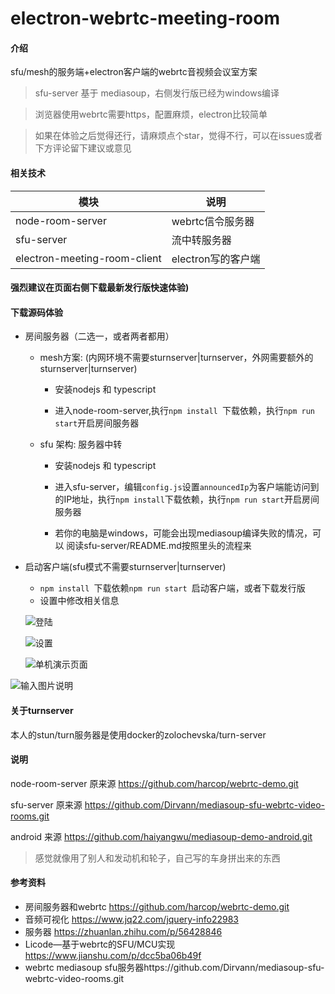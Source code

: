# electron-webrtc-meeting-room

#### 介绍

sfu/mesh的服务端+electron客户端的webrtc音视频会议室方案

> sfu-server 基于 mediasoup，右侧发行版已经为windows编译

> 浏览器使用webrtc需要https，配置麻烦，electron比较简单

> 如果在体验之后觉得还行，请麻烦点个star，觉得不行，可以在issues或者下方评论留下建议或意见


#### 相关技术

| 模块                         |                      说明  |
|------------------------------|---------------------------|
| node-room-server             | webrtc信令服务器           |
| sfu-server                   | 流中转服务器               |
| electron-meeting-room-client | electron写的客户端         |


 
#### 强烈建议在页面右侧下载最新发行版快速体验)

#### 下载源码体验
   
 - 房间服务器（二选一，或者两者都用）
 
     - mesh方案: (内网环境不需要sturnserver|turnserver，外网需要额外的sturnserver|turnserver)
     
       - 安装nodejs 和 typescript
       
       - 进入node-room-server,执行`npm install `下载依赖，执行`npm run start`开启房间服务器
       
     - sfu 架构: 服务器中转 
     
       - 安装nodejs 和 typescript
       
       - 进入sfu-server，编辑`config.js`设置`announcedIp`为客户端能访问到的IP地址，执行`npm install`下载依赖，执行`npm run start`开启房间服务器
       
       - 若你的电脑是windows，可能会出现mediasoup编译失败的情况，可以 阅读sfu-server/README.md按照里头的流程来
     
 - 启动客户端(sfu模式不需要sturnserver|turnserver)
 
   - `npm install `下载依赖`npm run start `启动客户端，或者下载发行版
   - 设置中修改相关信息

   ![登陆](https://images.gitee.com/uploads/images/2021/0403/182506_85891f2e_1927643.png "client01.png")

   ![设置](https://images.gitee.com/uploads/images/2021/0403/182523_896244c2_1927643.png "client02.png")

   ![单机演示页面](https://images.gitee.com/uploads/images/2021/0403/182544_3fe56e5e_1927643.png "client04.png")

  ![输入图片说明](https://images.gitee.com/uploads/images/2021/0414/165352_0c82a2bc_1927643.png "QQ20210414165306.png")

#### 关于turnserver

   本人的stun/turn服务器是使用docker的zolochevska/turn-server

#### 说明

   node-room-server 原来源 https://github.com/harcop/webrtc-demo.git
   
   sfu-server 原来源 https://github.com/Dirvann/mediasoup-sfu-webrtc-video-rooms.git
   
   android 来源 https://github.com/haiyangwu/mediasoup-demo-android.git

   > 感觉就像用了别人和发动机和轮子，自己写的车身拼出来的东西
   
#### 参考资料
 - 房间服务器和webrtc https://github.com/harcop/webrtc-demo.git
 - 音频可视化 https://www.jq22.com/jquery-info22983
 - 服务器 https://zhuanlan.zhihu.com/p/56428846
 - Licode—基于webrtc的SFU/MCU实现 https://www.jianshu.com/p/dcc5ba06b49f
 - webrtc mediasoup sfu服务器https://github.com/Dirvann/mediasoup-sfu-webrtc-video-rooms.git
